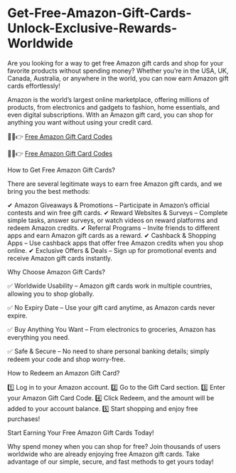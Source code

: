 # Get-Free-Amazon-Gift-Cards-Unlock-Exclusive-Rewards-Worldwide

Are you looking for a way to get free Amazon gift cards and shop for your favorite products without spending money? Whether you’re in the USA, UK, Canada, Australia, or anywhere in the world, you can now earn Amazon gift cards effortlessly!

Amazon is the world’s largest online marketplace, offering millions of products, from electronics and gadgets to fashion, home essentials, and even digital subscriptions. With an Amazon gift card, you can shop for anything you want without using your credit card.

🔴✅👉 [Free Amazon Gift Card Codes](https://www.offerjoy.xyz/cash)

🔴✅👉 [Free Amazon Gift Card Codes](https://www.offerjoy.xyz/cash)

How to Get Free Amazon Gift Cards?

There are several legitimate ways to earn free Amazon gift cards, and we bring you the best methods:

✔ Amazon Giveaways & Promotions – Participate in Amazon’s official contests and win free gift cards.
✔ Reward Websites & Surveys – Complete simple tasks, answer surveys, or watch videos on reward platforms and redeem Amazon credits.
✔ Referral Programs – Invite friends to different apps and earn Amazon gift cards as a reward.
✔ Cashback & Shopping Apps – Use cashback apps that offer free Amazon credits when you shop online.
✔ Exclusive Offers & Deals – Sign up for promotional events and receive Amazon gift cards instantly.

Why Choose Amazon Gift Cards?

✅ Worldwide Usability – Amazon gift cards work in multiple countries, allowing you to shop globally.

✅ No Expiry Date – Use your gift card anytime, as Amazon cards never expire.

✅ Buy Anything You Want – From electronics to groceries, Amazon has everything you need.

✅ Safe & Secure – No need to share personal banking details; simply redeem your code and shop worry-free.

How to Redeem an Amazon Gift Card?

1️⃣ Log in to your Amazon account.
2️⃣ Go to the Gift Card section.
3️⃣ Enter your Amazon Gift Card Code.
4️⃣ Click Redeem, and the amount will be added to your account balance.
5️⃣ Start shopping and enjoy free purchases!

Start Earning Your Free Amazon Gift Cards Today!

Why spend money when you can shop for free? Join thousands of users worldwide who are already enjoying free Amazon gift cards. Take advantage of our simple, secure, and fast methods to get yours today!
